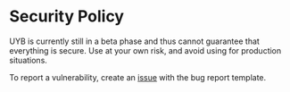 # Security Policy

UYB is currently still in a beta phase and thus cannot guarantee that everything is secure. Use at your own risk, and avoid using for production situations.

To report a vulnerability, create an [issue](https://github.com/UnmappedStack/UYB/issues/new) with the bug report template.
